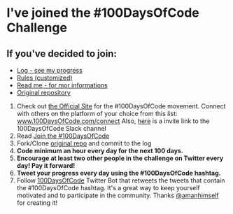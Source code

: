 # I've joined the #100DaysOfCode Challenge

## If you've decided to join:

* [Log - see my progress](log.md)
* [Rules (customized)](my-rules.md)
* [Read me - for mor informations](readme.md)
* [Original repository](https://github.com/kallaway/100-days-of-code)

1.  Check out [the Official Site](http://100daysofcode.com/) for the #100DaysOfCode movement. Connect with others on the platform of your choice from this list: www.100DaysOfCode.com/connect
    Also, [here](https://join.slack.com/t/100xcode/shared_invite/enQtNzQwMzIwMzQxODc5LWQwMjU5Mjg0N2ZiMzIzYzJiZmE0YjNiYTBiZDBjNjlkNjBmMTYxNDBmNmE2YmE2YzY4NTgzY2Y5NDQxNWY5ZDM) is a invite link to the 100DaysOfCode Slack channel
2.  Read [Join the #100DaysOfCode](https://medium.freecodecamp.com/join-the-100daysofcode-556ddb4579e4)
3.  Fork/Clone [original repo](https://github.com/kallaway/100-days-of-code) and commit to the log
4.  **Code minimum an hour every day for the next 100 days.**
5.  **Encourage at least two other people in the challenge on Twitter every day! Pay it forward!**
6.  **Tweet your progress every day using the #100DaysOfCode hashtag.**
7.  Follow [100DaysOfCode](https://twitter.com/_100DaysOfCode) Twitter Bot that retweets the tweets that contain the #100DaysOfCode hashtag. It's a great way to keep yourself motivated and to participate in the community. Thanks [@amanhimself](https://twitter.com/amanhimself) for creating it!